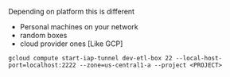 Depending on platform this is different

- Personal machines on your network 
- random boxes
- cloud provider ones [Like GCP]




```
gcloud compute start-iap-tunnel dev-etl-box 22 --local-host-port=localhost:2222 --zone=us-central1-a --project <PROJECT>
````
